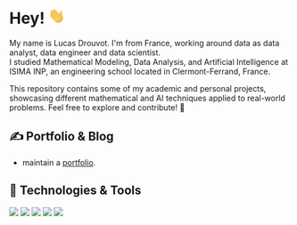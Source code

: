 # Hey! <img src="https://raw.githubusercontent.com/ldrouvot/ldrouvot/master/wave.gif" width="30px">

My name is Lucas Drouvot. I'm from France, working around data as data analyst, data engineer and data scientist.  
I studied Mathematical Modeling, Data Analysis, and Artificial Intelligence at ISIMA INP, an engineering school located in Clermont-Ferrand, France. 

This repository contains some of my academic and personal projects, showcasing different mathematical and AI techniques applied to real-world problems. Feel free to explore and contribute! 🚀

## &#x270d; Portfolio & Blog

* maintain a [portfolio]().

## 🔧 Technologies & Tools

![](https://img.shields.io/badge/Editor-Vim-informational?style=flat&logo=vim&logoColor=white&color=blue)
![](https://img.shields.io/badge/Code-Python-informational?style=flat&logo=python&logoColor=white&color=blue)
![](https://img.shields.io/badge/Code-SQL-informational?style=flat&logo=SQL&logoColor=white&color=blue)
![](https://img.shields.io/badge/Code-C-informational?style=flat&logo=C&logoColor=white&color=blue)
![](https://img.shields.io/badge/Code-C++-informational?style=flat&logo=C&logoColor=white&color=blue)
